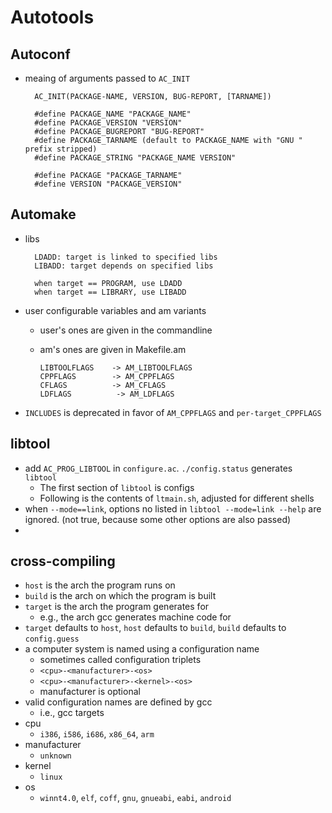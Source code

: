 Autotools
=========

## Autoconf

* meaing of arguments passed to `AC_INIT`

        AC_INIT(PACKAGE-NAME, VERSION, BUG-REPORT, [TARNAME])
        
        #define PACKAGE_NAME "PACKAGE_NAME"
        #define PACKAGE_VERSION "VERSION"
        #define PACKAGE_BUGREPORT "BUG-REPORT"
        #define PACKAGE_TARNAME (default to PACKAGE_NAME with "GNU " prefix stripped)
        #define PACKAGE_STRING "PACKAGE_NAME VERSION"
        
        #define PACKAGE "PACKAGE_TARNAME"
        #define VERSION "PACKAGE_VERSION"

## Automake

* libs

        LDADD: target is linked to specified libs
        LIBADD: target depends on specified libs
        
        when target == PROGRAM, use LDADD
        when target == LIBRARY, use LIBADD
* user configurable variables and am variants
  * user's ones are given in the commandline
  * am's ones are given in Makefile.am

        LIBTOOLFLAGS    -> AM_LIBTOOLFLAGS
        CPPFLAGS        -> AM_CPPFLAGS
        CFLAGS          -> AM_CFLAGS
        LDFLAGS          -> AM_LDFLAGS
* `INCLUDES` is deprecated in favor of `AM_CPPFLAGS` and `per-target_CPPFLAGS`

## libtool

* add `AC_PROG_LIBTOOL` in `configure.ac`.  `./config.status` generates
  `libtool`
  * The first section of `libtool` is configs
  * Following is the contents of `ltmain.sh`, adjusted for different shells
* when `--mode==link`, options no listed in `libtool --mode=link --help` are
  ignored. (not true, because some other options are also passed)
* 

## cross-compiling

* `host` is the arch the program runs on
* `build` is the arch on which the program is built
* `target` is the arch the program generates for
  * e.g., the arch gcc generates machine code for
* `target` defaults to `host`, `host` defaults to `build`, `build` defaults to
  `config.guess`
* a computer system is named using a configuration name
  * sometimes called configuration triplets
  * `<cpu>-<manufacturer>-<os>`
  * `<cpu>-<manufacturer>-<kernel>-<os>`
  * manufacturer is optional
* valid configuration names are defined by gcc
  * i.e., gcc targets
* cpu
  * `i386`, `i586`, `i686`, `x86_64`, `arm`
* manufacturer
  * `unknown`
* kernel
  * `linux`
* os
  * `winnt4.0`, `elf`, `coff`, `gnu`, `gnueabi`, `eabi`, `android`

